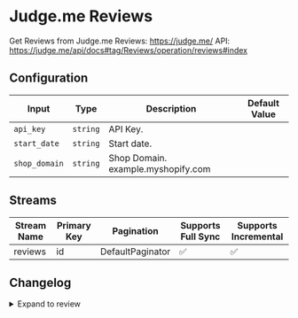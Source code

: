 # Judge.me Reviews
Get Reviews from Judge.me Reviews: https://judge.me/
API: https://judge.me/api/docs#tag/Reviews/operation/reviews#index

## Configuration

| Input | Type | Description | Default Value |
|-------|------|-------------|---------------|
| `api_key` | `string` | API Key.  |  |
| `start_date` | `string` | Start date.  |  |
| `shop_domain` | `string` | Shop Domain. example.myshopify.com |  |

## Streams
| Stream Name | Primary Key | Pagination | Supports Full Sync | Supports Incremental |
|-------------|-------------|------------|---------------------|----------------------|
| reviews | id | DefaultPaginator | ✅ |  ✅  |

## Changelog

<details>
  <summary>Expand to review</summary>

| Version          | Date              | Pull Request | Subject        |
|------------------|-------------------|--------------|----------------|
| 0.0.13 | 2025-10-29 | [68796](https://github.com/airbytehq/airbyte/pull/68796) | Update dependencies |
| 0.0.12 | 2025-10-21 | [68510](https://github.com/airbytehq/airbyte/pull/68510) | Update dependencies |
| 0.0.11 | 2025-10-14 | [67938](https://github.com/airbytehq/airbyte/pull/67938) | Update dependencies |
| 0.0.10 | 2025-10-07 | [67360](https://github.com/airbytehq/airbyte/pull/67360) | Update dependencies |
| 0.0.9 | 2025-09-30 | [66788](https://github.com/airbytehq/airbyte/pull/66788) | Update dependencies |
| 0.0.8 | 2025-09-09 | [66060](https://github.com/airbytehq/airbyte/pull/66060) | Update dependencies |
| 0.0.7 | 2025-08-23 | [65349](https://github.com/airbytehq/airbyte/pull/65349) | Update dependencies |
| 0.0.6 | 2025-08-09 | [64628](https://github.com/airbytehq/airbyte/pull/64628) | Update dependencies |
| 0.0.5 | 2025-08-02 | [64186](https://github.com/airbytehq/airbyte/pull/64186) | Update dependencies |
| 0.0.4 | 2025-07-26 | [63890](https://github.com/airbytehq/airbyte/pull/63890) | Update dependencies |
| 0.0.3 | 2025-07-19 | [63466](https://github.com/airbytehq/airbyte/pull/63466) | Update dependencies |
| 0.0.2 | 2025-07-12 | [63143](https://github.com/airbytehq/airbyte/pull/63143) | Update dependencies |
| 0.0.1 | 2025-06-18 | | Initial release by [@nmtruong93](https://github.com/nmtruong93) via Connector Builder |

</details>
